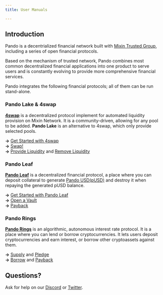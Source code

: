 ```yaml
---
title: User Manuals

---
```


## Introduction

Pando is a decentrialized financial network built with [Mixin Trusted Group](https://developers.mixin.one/document/mainnet/mtg), including a series of open financial protocols.

Based on the mechanism of trusted network, Pando combines most common decentralized financial applications into one product to serve users and is constantly evolving to provide more comprehensive financial services.

Pando integrates the following financial protocols; all of them can be run stand-alone.

### Pando Lake & 4swap

**[4swap](https://4swap.org)** is a decentralized protocol implement for automated liquidity provision on Mixin Network. It  is a community-driven, allowing for any pool to be added. **Pando Lake** is an alternative to 4swap, which only provide selected pools.

**→** [Get Started with 4swap](lake/tutorials/get-started)  
**→** [Swap!](lake/tutorials/swapping)  
**→** [Provide Liquidity](lake/tutorials/providing-liquidity) and [Remove Liquidity](lake/tutorials/removing-liquidity)  

### Pando Leaf

[**Pando Leaf**](leaf/intro) is a decentralized financial protocol, a place where you can deposit collateral to generate  [Pando USD(pUSD)](leaf/pusd) and destroy it when repaying the generated pUSD balance.

**→** [Get Started with Pando Leaf](leaf/tutorials/get-started)  
**→** [Open a Vault](leaf/tutorials/open-vault)  
**→** [Payback](leaf/tutorials/payback)  


### Pando Rings

[**Pando Rings**](rings/intro) is an algorithmic, autonomous interest rate protocol. It is a place where you can lend or borrow cryptocurrencies. It lets users deposit cryptocurrencies and earn interest, or borrow other cryptoassets against them.

**→** [Supply](rings/tutorials/how-to-supply) and [Pledge](rings/tutorials/how-to-pledge)   
**→** [Borrow](rings/tutorials/how-to-borrow) and [Payback](rings/tutorials/how-to-repay) 

## Questions?

Ask for help on our [Discord](https://discord.gg/CNS4QQ6w5u) or [Twitter](https://twitter.com/pando_im).